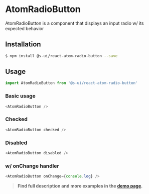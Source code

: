 # AtomRadioButton

AtomRadioButton is a component that displays an input radio w/ its expected behavior

## Installation

```sh
$ npm install @s-ui/react-atom-radio-button --save
```

## Usage

```js
import AtomRadioButton from '@s-ui/react-atom-radio-button'
```

### Basic usage

```js
<AtomRadioButton />
```

### Checked

```js
<AtomRadioButton checked />
```

### Disabled

```js
<AtomRadioButton disabled />
```

### w/ onChange handler

```js
<AtomRadioButton onChange={console.log} />
```

> **Find full description and more examples in the [demo page](/workbench/atom/radioButton).**